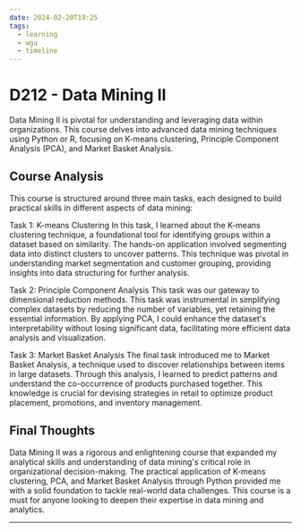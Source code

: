 ```yaml
---
date: 2024-02-20T19:25
tags:
  - learning
  - wgu
  - timeline
---
```


# D212 - Data Mining II
Data Mining II is pivotal for understanding and leveraging data within organizations. This course delves into advanced data mining techniques using Python or R, focusing on K-means clustering, Principle Component Analysis (PCA), and Market Basket Analysis.

## Course Analysis
This course is structured around three main tasks, each designed to build practical skills in different aspects of data mining:

Task 1: K-means Clustering
In this task, I learned about the K-means clustering technique, a foundational tool for identifying groups within a dataset based on similarity. The hands-on application involved segmenting data into distinct clusters to uncover patterns. This technique was pivotal in understanding market segmentation and customer grouping, providing insights into data structuring for further analysis.

Task 2: Principle Component Analysis 
This task was our gateway to dimensional reduction methods. This task was instrumental in simplifying complex datasets by reducing the number of variables, yet retaining the essential information. By applying PCA, I could enhance the dataset's interpretability without losing significant data, facilitating more efficient data analysis and visualization.

Task 3: Market Basket Analysis
The final task introduced me to Market Basket Analysis, a technique used to discover relationships between items in large datasets. Through this analysis, I learned to predict patterns and understand the co-occurrence of products purchased together. This knowledge is crucial for devising strategies in retail to optimize product placement, promotions, and inventory management.

## Final Thoughts
Data Mining II was a rigorous and enlightening course that expanded my analytical skills and understanding of data mining's critical role in organizational decision-making. The practical application of K-means clustering, PCA, and Market Basket Analysis through Python provided me with a solid foundation to tackle real-world data challenges. This course is a must for anyone looking to deepen their expertise in data mining and analytics.

<hr />